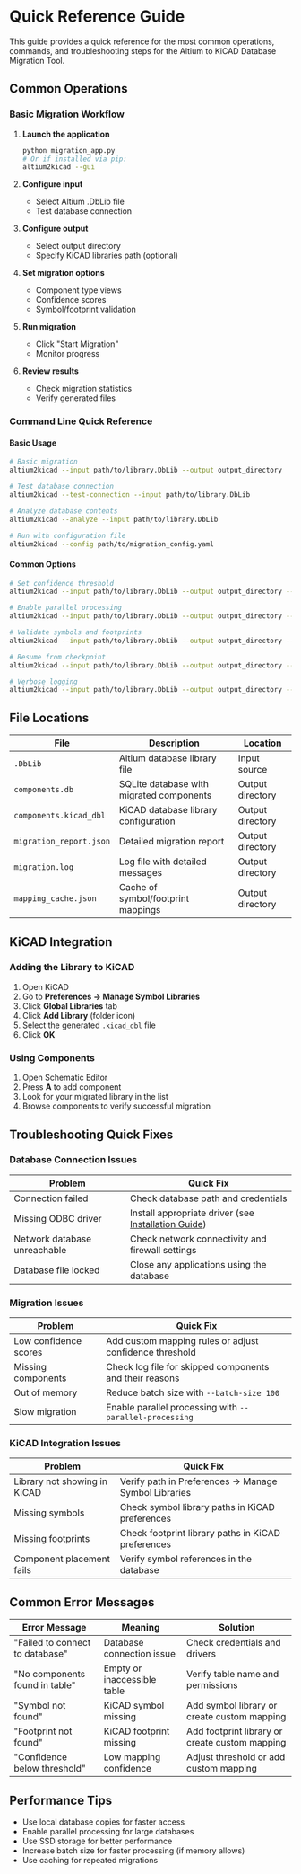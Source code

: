 # Quick Reference Guide

This guide provides a quick reference for the most common operations, commands, and troubleshooting steps for the Altium to KiCAD Database Migration Tool.

## Common Operations

### Basic Migration Workflow

1. **Launch the application**
   ```bash
   python migration_app.py
   # Or if installed via pip:
   altium2kicad --gui
   ```

2. **Configure input**
   - Select Altium .DbLib file
   - Test database connection

3. **Configure output**
   - Select output directory
   - Specify KiCAD libraries path (optional)

4. **Set migration options**
   - Component type views
   - Confidence scores
   - Symbol/footprint validation

5. **Run migration**
   - Click "Start Migration"
   - Monitor progress

6. **Review results**
   - Check migration statistics
   - Verify generated files

### Command Line Quick Reference

#### Basic Usage

```bash
# Basic migration
altium2kicad --input path/to/library.DbLib --output output_directory

# Test database connection
altium2kicad --test-connection --input path/to/library.DbLib

# Analyze database contents
altium2kicad --analyze --input path/to/library.DbLib

# Run with configuration file
altium2kicad --config path/to/migration_config.yaml
```

#### Common Options

```bash
# Set confidence threshold
altium2kicad --input path/to/library.DbLib --output output_directory --confidence-threshold 0.7

# Enable parallel processing
altium2kicad --input path/to/library.DbLib --output output_directory --parallel-processing --max-workers 4

# Validate symbols and footprints
altium2kicad --input path/to/library.DbLib --output output_directory --validate-symbols --validate-footprints

# Resume from checkpoint
altium2kicad --input path/to/library.DbLib --output output_directory --resume-from-checkpoint

# Verbose logging
altium2kicad --input path/to/library.DbLib --output output_directory --log-level DEBUG
```

## File Locations

| File | Description | Location |
|------|-------------|----------|
| `.DbLib` | Altium database library file | Input source |
| `components.db` | SQLite database with migrated components | Output directory |
| `components.kicad_dbl` | KiCAD database library configuration | Output directory |
| `migration_report.json` | Detailed migration report | Output directory |
| `migration.log` | Log file with detailed messages | Output directory |
| `mapping_cache.json` | Cache of symbol/footprint mappings | Output directory |

## KiCAD Integration

### Adding the Library to KiCAD

1. Open KiCAD
2. Go to **Preferences → Manage Symbol Libraries**
3. Click **Global Libraries** tab
4. Click **Add Library** (folder icon)
5. Select the generated `.kicad_dbl` file
6. Click **OK**

### Using Components

1. Open Schematic Editor
2. Press **A** to add component
3. Look for your migrated library in the list
4. Browse components to verify successful migration

## Troubleshooting Quick Fixes

### Database Connection Issues

| Problem | Quick Fix |
|---------|-----------|
| Connection failed | Check database path and credentials |
| Missing ODBC driver | Install appropriate driver (see [Installation Guide](installation.md)) |
| Network database unreachable | Check network connectivity and firewall settings |
| Database file locked | Close any applications using the database |

### Migration Issues

| Problem | Quick Fix |
|---------|-----------|
| Low confidence scores | Add custom mapping rules or adjust confidence threshold |
| Missing components | Check log file for skipped components and their reasons |
| Out of memory | Reduce batch size with `--batch-size 100` |
| Slow migration | Enable parallel processing with `--parallel-processing` |

### KiCAD Integration Issues

| Problem | Quick Fix |
|---------|-----------|
| Library not showing in KiCAD | Verify path in Preferences → Manage Symbol Libraries |
| Missing symbols | Check symbol library paths in KiCAD preferences |
| Missing footprints | Check footprint library paths in KiCAD preferences |
| Component placement fails | Verify symbol references in the database |

## Common Error Messages

| Error Message | Meaning | Solution |
|---------------|---------|----------|
| "Failed to connect to database" | Database connection issue | Check credentials and drivers |
| "No components found in table" | Empty or inaccessible table | Verify table name and permissions |
| "Symbol not found" | KiCAD symbol missing | Add symbol library or create custom mapping |
| "Footprint not found" | KiCAD footprint missing | Add footprint library or create custom mapping |
| "Confidence below threshold" | Low mapping confidence | Adjust threshold or add custom mapping |

## Performance Tips

- Use local database copies for faster access
- Enable parallel processing for large databases
- Use SSD storage for better performance
- Increase batch size for faster processing (if memory allows)
- Use caching for repeated migrations